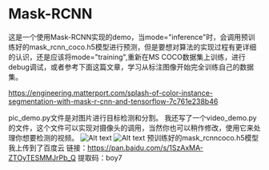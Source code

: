 Mask-RCNN
====
这是一个使用Mask-RCNN实现的demo，当mode="inference"时，会调用预训练好的mask_rcnn_coco.h5模型进行预测，但是要想对算法的实现过程有更详细的认识，还是应该将mode="training",重新在MS COCO数据集上训练，进行debug调试，或者参考下面这篇文章，学习从标注图像开始完全训练自己的数据集。

https://engineering.matterport.com/splash-of-color-instance-segmentation-with-mask-r-cnn-and-tensorflow-7c761e238b46

pic_demo.py文件是对图片进行目标检测和分割。
我还写了一个video_demo.py的文件，这个文件可以实现对摄像头的调用，当然你也可以稍作修改，使用它来处理你想要检测的视频。
![Alt text](https://github.com/hxtuniverse/CV/blob/master/Mask_RCNN/detected.jpg)
![Alt text](https://github.com/hxtuniverse/CV/blob/master/Mask_RCNN/detected2.jpg)
预训练好的mask_rcnncoco.h5模型我上传到了百度云
链接：https://pan.baidu.com/s/1SzAxMA-ZTOyTESMMJrPb_Q 
提取码：boy7 
